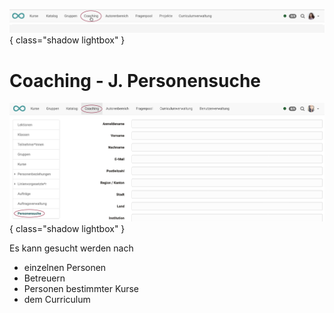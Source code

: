 ![bereiche_coaching_v1_de.png](assets/bereiche_coaching_v1_de.png){ class="shadow lightbox" }

# Coaching - J. Personensuche

![coaching_personensuche_v1_de.png](assets/coaching_personensuche_v1_de.png){ class="shadow lightbox" }

  Es kann gesucht werden nach

  * einzelnen Personen
  * Betreuern
  * Personen bestimmter Kurse
  * dem Curriculum

